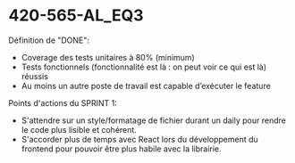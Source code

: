 # 420-565-AL_EQ3
Définition de "DONE":
-    Coverage des tests unitaires à 80% (minimum)
-    Tests fonctionnels (fonctionnalité est là : on peut voir ce qui est là) réussis
-    Au moins un autre poste de travail est capable d’exécuter le feature

Points d'actions du SPRINT 1:
-    S'attendre sur un style/formatage de fichier durant un daily pour rendre le code plus lisible et cohérent.
-    S'accorder plus de temps avec React lors du développement du frontend pour pouvoir être plus habile avec la librairie.

